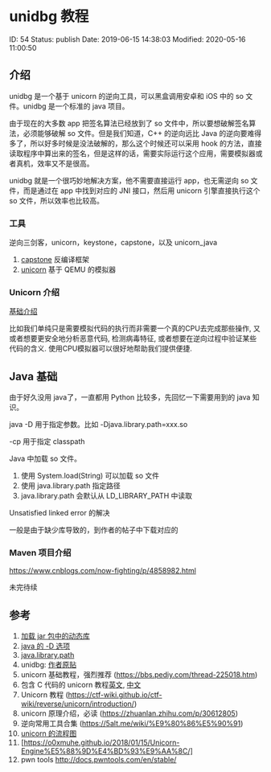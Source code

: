 # unidbg 教程


ID: 54
Status: publish
Date: 2019-06-15 14:38:03
Modified: 2020-05-16 11:00:50


## 介绍

unidbg 是一个基于 unicorn 的逆向工具，可以黑盒调用安卓和 iOS 中的 so 文件。unidbg 是一个标准的 java 项目。

由于现在的大多数 app 把签名算法已经放到了 so 文件中，所以要想破解签名算法，必须能够破解 so 文件。但是我们知道，C++ 的逆向远比 Java 的逆向要难得多了，所以好多时候是没法破解的，那么这个时候还可以采用 hook 的方法，直接读取程序中算出来的签名，但是这样的话，需要实际运行这个应用，需要模拟器或者真机，效率又不是很高。

unidbg 就是一个很巧妙地解决方案，他不需要直接运行 app，也无需逆向 so 文件，而是通过在 app 中找到对应的 JNI 接口，然后用 unicorn 引擎直接执行这个 so 文件，所以效率也比较高。

### 工具

逆向三剑客，unicorn，keystone，capstone，以及 unicorn_java

1. [capstone](https://www.capstone-engine.org/documentation.html) 反编译框架
2. [unicorn](https://www.unicorn-engine.org/) 基于 QEMU 的模拟器

### Unicorn 介绍

[基础介绍](https://bbs.pediy.com/thread-224315.htm)

比如我们单纯只是需要模拟代码的执行而非需要一个真的CPU去完成那些操作, 又或者想要更安全地分析恶意代码, 检测病毒特征, 或者想要在逆向过程中验证某些代码的含义. 使用CPU模拟器可以很好地帮助我们提供便捷.

## Java 基础

由于好久没用 java了，一直都用 Python 比较多，先回忆一下需要用到的 java 知识。

java -D 用于指定参数。比如 -Djava.library.path=xxx.so

-cp 用于指定 classpath

Java 中加载 so 文件。

1. 使用 System.load(String) 可以加载 so 文件
2. 使用 java.library.path 指定路径
3. java.library.path 会默认从 LD_LIBRARY_PATH 中读取

Unsatisfied linked error 的解决

一般是由于缺少库导致的，到作者的帖子中下载对应的

### Maven 项目介绍

https://www.cnblogs.com/now-fighting/p/4858982.html 

未完待续

## 参考

1. [加载 jar 包中的动态库](https://blog.csdn.net/10km/article/details/87898189)
2. [java 的 -D 选项](https://www.jianshu.com/p/ffe477a5de87)
3. [java.library.path](https://blog.csdn.net/submorino/article/details/41041309)
4. unidbg: [作者原贴](https://bbs.pediy.com/thread-249732-1.htm)
5. unicorn 基础教程，强烈推荐 (https://bbs.pediy.com/thread-225018.htm)
6. 包含 C 代码的 unicorn 教程[英文](http://eternal.red/2018/unicorn-engine-tutorial/), [中文](https://bbs.pediy.com/thread-224330.htm)
7. Unicorn 教程 (https://ctf-wiki.github.io/ctf-wiki/reverse/unicorn/introduction/)
8. unicorn 原理介绍，必读 (https://zhuanlan.zhihu.com/p/30612805)
9. 逆向常用工具合集 (https://5alt.me/wiki/%E9%80%86%E5%90%91)
10. [unicorn 的流程图](http://galaxylab.org/%E5%9F%BA%E4%BA%8E-unicorn-%E7%9A%84%E5%8D%95%E4%B8%AA%E5%87%BD%E6%95%B0%E6%A8%A1%E6%8B%9F%E6%89%A7%E8%A1%8C%E5%92%8C-fuzzer-%E5%AE%9E%E7%8E%B0/)
11. [https://o0xmuhe.github.io/2018/01/15/Unicorn-Engine%E5%88%9D%E4%BD%93%E9%AA%8C/]
13. pwn tools http://docs.pwntools.com/en/stable/